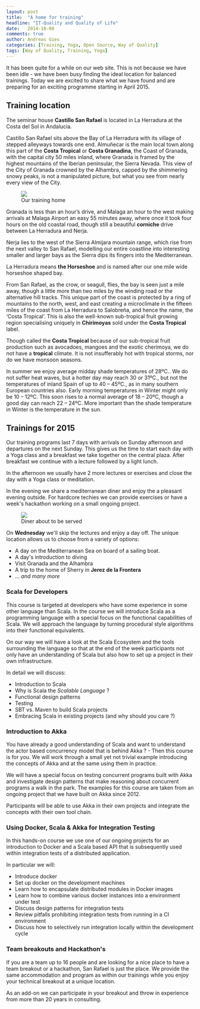 ```yaml
---
layout: post
title:  "A home for training"
headline: "IT-Quality and Quality of Life"
date:   2014-10-08
comments: true
author: Andreas Gies
categories: [Training, Yoga, Open Source, Way of Quality]
tags: [Way of Quality, Training, Yoga]
---
```

It has been quite for a while on our web site. This is not because we have been idle - we have been busy finding 
the ideal location for balanced trainings. Today we are excited to share what we have found and are preparing 
for an exciting programme starting in April 2015.

## Training location 

The seminar house **Castillo San Rafael** is located in La Herradura at the Costa del Sol in Andalucia.

Castillo San Rafael sits above the Bay of La Herradura with its village of stepped alleyways towards one end. 
Almuñecar is the main local town along this part of the **Costa Tropical** or **Costa Granadina**, the Coast of Granada,
with the capital city 50 miles inland, where Granada is framed by the highest mountains of the Iberian peninsular, the Sierra Nevada.
This view of the City of Granada crowned by the Alhambra, capped by the shimmering snowy peaks, is not a manipulated picture, 
but what you see from nearly every view of the City.

<figure>
	<img src="{{ site.url }}/images/{{ page.date | date: "%Y-%m-%d" }}/mainhouse2.jpg"></a>
	<figcaption>Our training home</figcaption>
</figure>

Granada is less than an hour’s drive, and Malaga an hour to the west making arrivals at Malaga Airport an easy 55 minutes away, 
where once it took four hours on the old coastal road, though still a beautiful **corniche** drive between La Herradura and Nerja.

Nerja lies to the west of the Sierra Almijara mountain range, which rise from the next valley to San Rafael, 
modelling our entire coastline into interesting smaller and larger bays as the Sierra dips its fingers into the Mediterranean.

La Herradura means **the Horseshoe** and is named after our one mile wide horseshoe shaped bay.

From San Rafael, as the crow, or seagull, flies, the bay is seen just a mile away, though a little more than two miles by the 
winding road or the alternative hill tracks. This unique part of the coast is protected by a ring of mountains to the north, 
west, and east creating a microclimate in the fifteen miles of the coast from La Herradura to Salobreña, and hence the name, 
the ‘Costa Tropical’. This is also the well-known sub-tropical fruit growing region specialising uniquely in **Chirimoyas**
sold under the **Costa Tropical** label.

Though called the **Costa Tropical** because of our sub-tropical fruit production such as avocadoes, mangoes and the exotic
cherimoya, we do not have a **tropical** climate. It is not insufferably hot with tropical storms, nor do we have monsoon seasons.

In summer we enjoy average midday shade temperatures of 28ºC.. We do not suffer heat waves, but a hotter day may reach 30 or 31ºC., 
but not the temperatures of inland Spain of up to 40 – 45ºC., as in many southern European countries also. Early morning temperatures 
in Winter might only be 10 – 12ºC. This soon rises to a normal average of 18 – 20ºC, though a good day can reach 22 – 24ºC.
More important than the shade temperature in Winter is the temperature in the sun.

## Trainings for 2015 

Our training programs last 7 days with arrivals on Sunday afternoon and departures on the next Sunday. This gives us the time to start 
each day with a Yoga class and a breakfast we take together on the central plaza. After breakfast we continue with a lecture followed 
by a light lunch. 

In the afternoon we usually have 2 more lectures or exercises and close the day with a Yoga class or meditation. 

In the evening we share a mediterranean diner and enjoy the a pleasant evening outside. For hardcore techies we can provide 
exercises or have a week's hackathon working on a small ongoing project.

<figure>
	<img src="{{ site.url }}/images/{{ page.date | date: "%Y-%m-%d" }}/diner.png"></a>
	<figcaption>Diner about to be served</figcaption>
</figure>

On **Wednesday** we'll skip the lectures and enjoy a day off. The unique location allows us to choose from a variety of options:

* A day on the Mediterranean Sea on board of a sailing boat. 
* A day's introduction to diving 
* Visit Granada and the Alhambra
* A trip to the home of Sherry in **Jerez de la Frontera**
* ... _and many more_

### Scala for Developers

This course is targeted at developers who have some experience in some other language than Scala. In the course we will 
introduce Scala as a programming language with a special focus on the functional capabilities of Scala. We will approach 
the language by turning procedural style algorithms into their functional equivalents. 

On our way we will have a look at the Scala Ecosystem and the tools surrounding the language so that at the end of the 
week participants not only have an understanding of Scala but also how to set up a project in their own infrastructure.

In detail we will discuss:

* Introduction to Scala 
* Why is Scala the _Scalable Language_ ?
* Functional design patterns 
* Testing
* SBT vs. Maven to build Scala projects
* Embracing Scala in existing projects (and why should you care ?)

### Introduction to Akka

You have already a good understanding of Scala and want to understand the actor based concurrency model that is behind 
Akka ? - Then this course is for you. We will work through a small yet not trivial example introducing the concepts 
of Akka and at the same using them in practice. 

We will have a special focus on testing concurrent programs built with Akka and investigate design patterns that make 
reasoning about concurrent programs a walk in the park. The examples for this course are taken from an ongoing project
that we have built on Akka since 2012. 

Participants will be able to use Akka in their own projects and integrate the concepts with their own tool chain. 

### Using Docker, Scala &amp; Akka for Integration Testing

In this hands-on course we use one of our ongoing projects for an introduction to Docker and a Scala based API 
that is subsequently used within integration tests of a distributed application. 

In particular we will:

* Introduce docker
* Set up docker on the development machines
* Learn how to encapsulate distributed modules in Docker images
* Learn how to combine various docker instances into a environment under test
* Discuss design patterns for integration tests 
* Review pitfalls prohibiting integration tests from running in a CI environment
* Discuss how to selectively run integration locally within the development cycle

### Team breakouts and Hackathon's

If you are a team up to 16 people and are looking for a nice place to have a team breakout or a hackathon, San Rafael is just 
the place. We provide the same accommodation and program as within our trainings while you enjoy your technical breakout 
at a unique location. 

As an add-on we can participate in your breakout and throw in experience from more than 20 years in consulting.


